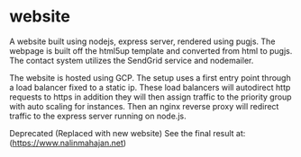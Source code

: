 # website

A website built using nodejs, express server, rendered using pugjs.
The webpage is built off the html5up template and converted from html to pugjs.
The contact system utilizes the SendGrid service and nodemailer.

The website is hosted using GCP. The setup uses a first entry point through a load balancer fixed to a static ip. 
These load balancers will autodirect http requests to https in addition they will then assign traffic to the priority group with auto scaling for instances.
Then an nginx reverse proxy will redirect traffic to the express server running on node.js.

Deprecated (Replaced with new website)
See the final result at: (https://www.nalinmahajan.net)
